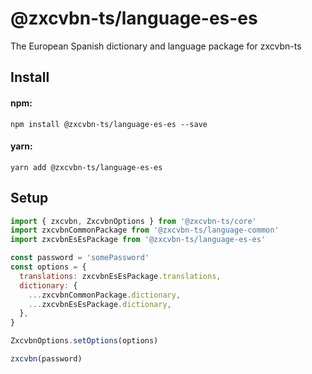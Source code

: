 # @zxcvbn-ts/language-es-es

The European Spanish dictionary and language package for zxcvbn-ts

## Install

#### npm:

`npm install @zxcvbn-ts/language-es-es --save`

#### yarn:

`yarn add @zxcvbn-ts/language-es-es`

## Setup

```js
import { zxcvbn, ZxcvbnOptions } from '@zxcvbn-ts/core'
import zxcvbnCommonPackage from '@zxcvbn-ts/language-common'
import zxcvbnEsEsPackage from '@zxcvbn-ts/language-es-es'

const password = 'somePassword'
const options = {
  translations: zxcvbnEsEsPackage.translations,
  dictionary: {
    ...zxcvbnCommonPackage.dictionary,
    ...zxcvbnEsEsPackage.dictionary,
  },
}

ZxcvbnOptions.setOptions(options)

zxcvbn(password)
```
